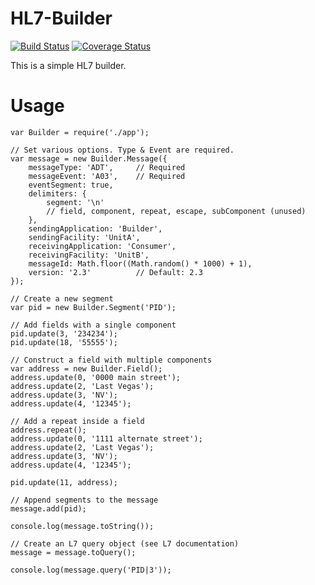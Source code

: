 HL7-Builder
===========

[![Build Status](https://travis-ci.org/iwtsolutions/hl7-builder.svg?branch=master)](https://travis-ci.org/iwtsolutions/hl7-builder)
[![Coverage Status](https://coveralls.io/repos/github/iwtsolutions/hl7-builder/badge.svg?branch=master)](https://coveralls.io/github/iwtsolutions/hl7-builder?branch=master)

This is a simple HL7 builder.

Usage
===========

    var Builder = require('./app');

    // Set various options. Type & Event are required.
    var message = new Builder.Message({
        messageType: 'ADT',     // Required
        messageEvent: 'A03',    // Required
        eventSegment: true,
        delimiters: {
            segment: '\n'
            // field, component, repeat, escape, subComponent (unused)
        },
        sendingApplication: 'Builder',
        sendingFacility: 'UnitA',
        receivingApplication: 'Consumer',
        receivingFacility: 'UnitB',
        messageId: Math.floor((Math.random() * 1000) + 1),
        version: '2.3'          // Default: 2.3
    });

    // Create a new segment
    var pid = new Builder.Segment('PID');

    // Add fields with a single component
    pid.update(3, '234234');
    pid.update(18, '55555');

    // Construct a field with multiple components
    var address = new Builder.Field();
    address.update(0, '0000 main street');
    address.update(2, 'Last Vegas');
    address.update(3, 'NV');
    address.update(4, '12345');

    // Add a repeat inside a field
    address.repeat();
    address.update(0, '1111 alternate street');
    address.update(2, 'Last Vegas');
    address.update(3, 'NV');
    address.update(4, '12345');

    pid.update(11, address);

    // Append segments to the message
    message.add(pid);

    console.log(message.toString());

    // Create an L7 query object (see L7 documentation)
    message = message.toQuery();

    console.log(message.query('PID|3'));
